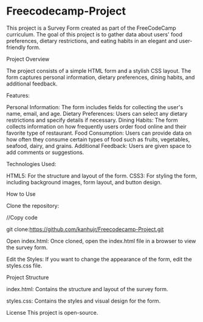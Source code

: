 # Freecodecamp-Project

This project is a Survey Form created as part of the FreeCodeCamp curriculum. The goal of this project is to gather data about users' food preferences, dietary restrictions, and eating habits in an elegant and user-friendly form.

Project Overview

The project consists of a simple HTML form and a stylish CSS layout. The form captures personal information, dietary preferences, dining habits, and additional feedback.

Features:

Personal Information: 
The form includes fields for collecting the user's name, email, and age.
Dietary Preferences: Users can select any dietary restrictions and specify details if necessary.
Dining Habits: The form collects information on how frequently users order food online and their favorite type of restaurant.
Food Consumption: Users can provide data on how often they consume certain types of food such as fruits, vegetables, seafood, dairy, and grains.
Additional Feedback: Users are given space to add comments or suggestions.

Technologies Used:

HTML5: For the structure and layout of the form.
CSS3: For styling the form, including background images, form layout, and button design.

How to Use

Clone the repository:

//Copy code

git clone:https://github.com/kanhujr/Freecodecamp-Project.git

Open index.html: Once cloned, open the index.html file in a browser to view the survey form.

Edit the Styles: If you want to change the appearance of the form, edit the styles.css file.


Project Structure

index.html: Contains the structure and layout of the survey form.

styles.css: Contains the styles and visual design for the form.



License
This project is open-source.

